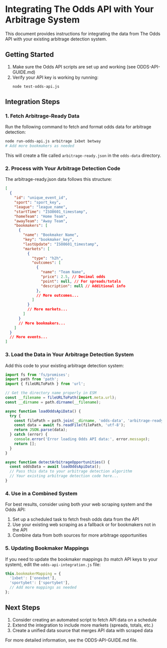 # Integrating The Odds API with Your Arbitrage System

This document provides instructions for integrating the data from The Odds API with your existing arbitrage detection system.

## Getting Started

1. Make sure the Odds API scripts are set up and working (see ODDS-API-GUIDE.md)
2. Verify your API key is working by running:
   ```
   node test-odds-api.js
   ```

## Integration Steps

### 1. Fetch Arbitrage-Ready Data

Run the following command to fetch and format odds data for arbitrage detection:

```bash
node run-odds-api.js arbitrage 1xbet betway
# Add more bookmakers as needed
```

This will create a file called `arbitrage-ready.json` in the `odds-data` directory.

### 2. Process with Your Arbitrage Detection Code

The arbitrage-ready.json data follows this structure:

```json
[
  {
    "id": "unique_event_id",
    "sport": "sport_key",
    "league": "league_name",
    "startTime": "ISO8601_timestamp",
    "homeTeam": "Home Team",
    "awayTeam": "Away Team",
    "bookmakers": [
      {
        "name": "Bookmaker Name",
        "key": "bookmaker_key",
        "lastUpdate": "ISO8601_timestamp",
        "markets": [
          {
            "type": "h2h",
            "outcomes": [
              {
                "name": "Team Name",
                "price": 2.5, // Decimal odds
                "point": null, // For spreads/totals
                "description": null // Additional info
              },
              // More outcomes...
            ]
          }
          // More markets...
        ]
      }
      // More bookmakers...
    ]
  }
  // More events...
]
```

### 3. Load the Data in Your Arbitrage Detection System

Add this code to your existing arbitrage detection system:

```javascript
import fs from 'fs/promises';
import path from 'path';
import { fileURLToPath } from 'url';

// Get the directory name properly in ESM
const __filename = fileURLToPath(import.meta.url);
const __dirname = path.dirname(__filename);

async function loadOddsApiData() {
  try {
    const filePath = path.join(__dirname, 'odds-data', 'arbitrage-ready.json');
    const data = await fs.readFile(filePath, 'utf-8');
    return JSON.parse(data);
  } catch (error) {
    console.error('Error loading Odds API data:', error.message);
    return [];
  }
}

async function detectArbitrageOpportunities() {
  const oddsData = await loadOddsApiData();
  // Pass this data to your arbitrage detection algorithm
  // Your existing arbitrage detection code here...
}
```

### 4. Use in a Combined System

For best results, consider using both your web scraping system and the Odds API:

1. Set up a scheduled task to fetch fresh odds data from the API
2. Use your existing web scraping as a fallback or for bookmakers not in the API
3. Combine data from both sources for more arbitrage opportunities

### 5. Updating Bookmaker Mappings

If you need to update the bookmaker mappings (to match API keys to your system), edit the `odds-api-integration.js` file:

```javascript
this.bookmakerMapping = {
  '1xbet': ['onexbet'],
  'sportybet': ['sportybet'],
  // Add more mappings as needed
};
```

## Next Steps

1. Consider creating an automated script to fetch API data on a schedule
2. Extend the integration to include more markets (spreads, totals, etc.)
3. Create a unified data source that merges API data with scraped data

For more detailed information, see the ODDS-API-GUIDE.md file. 
